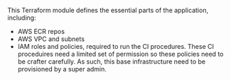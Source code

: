 This Terraform module defines the essential parts of the application, including:
* AWS ECR repos
* AWS VPC and subnets
* IAM roles and policies, required to run the CI procedures. These CI proceduires need a limited set of permission so these policies need to be crafter carefully. As such, this base infrastructure need to be provisioned by a super admin.
